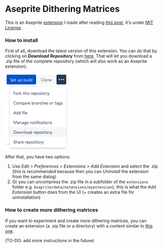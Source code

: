 # Aseprite Dithering Matrices

This is an Aseprite [extension](https://github.com/aseprite/aseprite/tree/master/data/extensions) I made after reading [this post](https://community.aseprite.org/t/new-pattern-fill/1627), it's under [MIT License](LICENSE.txt).


### How to install ###

First of all, download the latest version of this extension. You can do that by clicking on _**Download Repository**_ from [here](https://bitbucket.org/jjhaggar/aseprite-dithering-matrices/src/). That will let you download a .zip file of the complete repository (which will also work as an Aseprite extension).

![imgs/howto_download.png](imgs/howto_download.png)

After that, you have two options:

1.  Use _Edit > Preferences > Extensions > Add Extension_ and select the .zip (this is recommended because then you can _Uninstall_ the extension from the same dialog)
2.  Or you can uncompress the .zip file in a subfolder of the `extensions` folder e.g. `Aseprite/data/extensions/myextension`), this is what the _Add Extension_ button does from the UI (+ creates an extra file for uninstallation)


### How to create more dithering matrices ###

If you want to experiment and create more dithering matrices, you can create an extension (a .zip file or a directory) with a content similar to [this one](https://github.com/aseprite/aseprite/tree/master/data/extensions/bayer-matrices).

(TO-DO: add more instructions in the future)